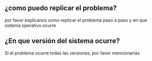  ## ¿como puedo replicar el problema?
 por favor explicanos como replicar el problema paso a paso y en que sistema operativo ocurre
 ## ¿En que versión del sistema ocurre?
 Si el problema ocurre todas las versiones, por favor mencionarlas
 
